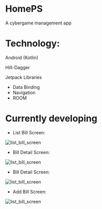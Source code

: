 # HomePS
A cybergame management app

# Technology: 

Android (Kotlin)

Hilt-Dagger

Jetpack Libraries
+ Data Binding
+ Navigation
+ ROOM


# Currently developing
- List Bill Screen:

![list_bill_screen](https://i.postimg.cc/gjhkVKcF/list-bill-scr.png)

- Bill Detail Screen:

![list_bill_screen](https://i.postimg.cc/BZTrKy4Z/detail-scr.png)

- Bill Detail Screen:

![list_bill_screen](https://i.postimg.cc/zBmQLwQR/complete-detail-scr.png)

- Add Bill Screen:

![list_bill_screen](https://i.postimg.cc/ncdwKf5x/add-scr.png)
